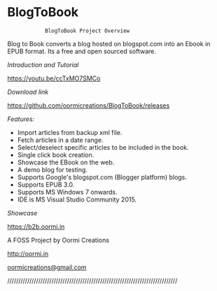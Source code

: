 # BlogToBook

				BlogToBook Project Overview

Blog to Book converts a blog hosted on blogspot.com into an Ebook in EPUB format. Its a free and open sourced software.

_Introduction and Tutorial_

https://youtu.be/ccTxMO7SMCo

_Download link_

https://github.com/oormicreations/BlogToBook/releases

_Features:_
* Import articles from backup xml file.
* Fetch articles in a date range.
* Select/deselect specific articles to be included in the book.
* Single click book creation.
* Showcase the EBook on the web.
* A demo blog for testing.
* Supports Google's blogspot.com (Blogger platform) blogs.
* Supports EPUB 3.0.
* Supports MS Windows 7 onwards.
* IDE is MS Visual Studio Community 2015.

_Showcase_

https://b2b.oormi.in

A FOSS Project by Oormi Creations

http://oormi.in

oormicreations@gmail.com

/////////////////////////////////////////////////////////////////////////////
